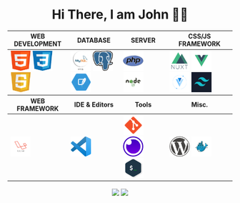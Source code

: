 <div align="center">

# Hi There, I am John :technologist:

  <table align="center">
    <thead>
    <tr>
      <th>WEB DEVELOPMENT</th>
      <th>DATABASE</th>
      <th>SERVER</th>
      <th>CSS/JS FRAMEWORK</th>
    </tr>
    </thead>
    <tbody>
      <tr>
        <td>
        <img src = "src/img/html.png" width ="45px" height="45px">
          <img src = "src/img/css.png" width ="45px" height="45px">
          <img src = "src/img/javascript.png" width ="45px" height="45px">
        </td>
        <td >
          <img src = "src/img/mysql.png" width ="45px" height="45px">
          <img src = "src/img/postgresql.png" width ="45px" height="45px">
          <img src = "src/img/sqlite.png" width ="45px" height="45px">
        </td>
        <td>
          <img src = "src/img/php.png" width ="45px" height="45px">
          <img src = "src/img/nodejs.png" width ="45px" height="45px">
        </td>
        <td>
          <img src = "src/img/nuxt.png" width ="45px" height="45px">
          <img src = "src/img/vuejs.png" width ="45px" height="45px">
          <img src = "src/img/vuetify.png" width ="45px" height="45px">
          <img src = "src/img/taiwindcss.png" width ="45px" height="45px">
        </td>
      </tr>
    </tbody>
    <thead>
    <tr>
      <th>WEB FRAMEWORK</th>
      <th>IDE & Editors</th>
      <th>Tools</th>
      <th>Misc.</th>
    </tr>
    </thead>
    <tbody>
      <tr>
        <td>
          <img src = "src/img/laravel.png" width ="45px" height="45px">
        </td>
        <td>
          <img src = "src/img/vscode.png" width ="45px" height="45px">
        </td>
        <td >
          <img src = "src/img/git.png" width ="45px" height="45px">
          <img src = "src/img/insomnia.png" width ="45px" height="45px">
          <img src = "src/img/terminal.png" width ="45px" height="45px">
        </td>
        <td >
          <img src = "src/img/wordpress.png" width ="45px" height="45px">
          <img src = "src/img/docker.png" width ="45px" height="45px">
        </td>
      </tr>
    </tbody>
  </table>
<div>

<!-- If you forked this repo, Change the username as yours -->
<a href="https://github.com/johnazar/johnazar">
  <img align="center" src="https://github-readme-stats.vercel.app/api?username=johnazar&show_icons=true?hide=stars&count_private=true"/></a>



<a href="https://github.com/johnazar">
  <img align="center" src="https://github-readme-stats.vercel.app/api/top-langs/?username=johnazar" /></a>





<!--
**johnazar/johnazar** is a ✨ _special_ ✨ repository because its `README.md` (this file) appears on your GitHub profile.

Here are some ideas to get you started:

- 🔭 I’m currently working on ...
- 🌱 I’m currently learning ...
- 👯 I’m looking to collaborate on ...
- 🤔 I’m looking for help with ...
- 💬 Ask me about ...
- 📫 How to reach me: ...
- 😄 Pronouns: ...
- ⚡ Fun fact: ...
-->
